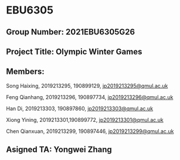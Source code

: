 # EBU6305
## Group Number: 2021EBU6305G26
## Project Title: Olympic Winter Games
## Members:
Song Haixing, 2019213295, 190899129, jp2019213295@qmul.ac.uk

Feng Qianhang, 2019213296, 190897734, jp2019213296@qmul.ac.uk

Han Di, 2019213303, 190897860, jp2019213303@qmul.ac.uk

Xiong Yining, 2019213301,190899772, jp2019213301@qmul.ac.uk

Chen Qianxuan, 2019213299, 190897446, jp2019213299@qmul.ac.uk

## Asigned TA: Yongwei Zhang
